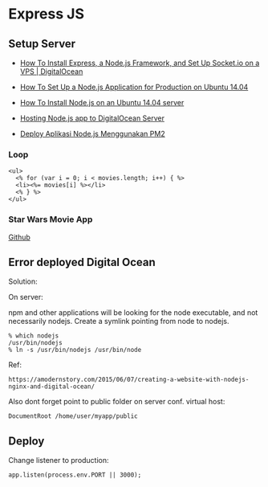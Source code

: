 # Express JS

## Setup Server

* [How To Install Express, a Node.js Framework, and Set Up Socket.io on a VPS | DigitalOcean](https://www.digitalocean.com/community/tutorials/how-to-install-express-a-node-js-framework-and-set-up-socket-io-on-a-vps)
* [How To Set Up a Node.js Application for Production on Ubuntu 14.04](https://www.digitalocean.com/community/tutorials/how-to-set-up-a-node-js-application-for-production-on-ubuntu-14-04)
* [How To Install Node.js on an Ubuntu 14.04 server](https://www.digitalocean.com/community/tutorials/how-to-install-node-js-on-an-ubuntu-14-04-server)
* [Hosting Node.js app to DigitalOcean Server](https://codeforgeek.com/2016/03/hosting-node-js-app-to-digitalocean-server/)

* [Deploy Aplikasi Node.js Menggunakan PM2](https://www.codepolitan.com/tutorial/deploy-aplikasi-nodejs-menggunakan-pm2-57bbfb6931a1d-4)


### Loop

	<ul>
	  <% for (var i = 0; i < movies.length; i++) { %>
	  <li><%= movies[i] %></li>
	  <% } %>
	</ul>

### Star Wars Movie App

[Github](https://github.com/RyanHemrick/star_wars_movie_app)

## Error deployed Digital Ocean

Solution:

On server:

npm and other applications will be looking for the node executable, and not necessarily nodejs. Create a symlink pointing from node to nodejs.

	% which nodejs
	/usr/bin/nodejs
	% ln -s /usr/bin/nodejs /usr/bin/node

Ref:  

	https://amodernstory.com/2015/06/07/creating-a-website-with-nodejs-nginx-and-digital-ocean/	

Also dont forget point to public folder on server conf. virtual host:

	DocumentRoot /home/user/myapp/public


## Deploy

Change listener to production:

	app.listen(process.env.PORT || 3000);	